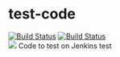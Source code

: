# test-code


[![Build Status](http://power-ci.osuosl.org:8080/buildStatus/icon?job=demo-build)](http://power-ci.osuosl.org:8080/job/demo-build/)
[![Build Status](http://140.211.168.153:8080/job/demo-build/badge/icon)](http://140.211.168.153:8080/job/demo-build)       
<a href='http://140.211.168.153:8080/job/demo-build/'><img src='http://140.211.168.153:8080/buildStatus/icon?job=demo-build'></a>
Code to test on Jenkins
test

